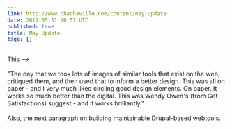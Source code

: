 ```yaml
---
link: http://www.chachaville.com/content/may-update
date: 2011-05-31 20:57 UTC
published: true
title: May Update
tags: []
---
```


This --><br><br>"The day that we took lots of images of similar tools that exist on the web, critiqued them, and then used that to inform a better design. This was all on paper - and I very much liked circling good design elements. On paper. It works so much better than the digital. This was Wendy Owen's (from Get Satisfactions) suggest - and it works brilliantly."<br><br>Also, the next paragraph on building maintainable Drupal-based webtools.
